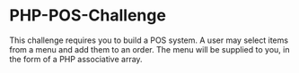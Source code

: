 # PHP-POS-Challenge
 This challenge requires you to build a POS system. A user may select items from a menu and add them to an order. The menu will be supplied to you, in the form of a PHP associative array.
